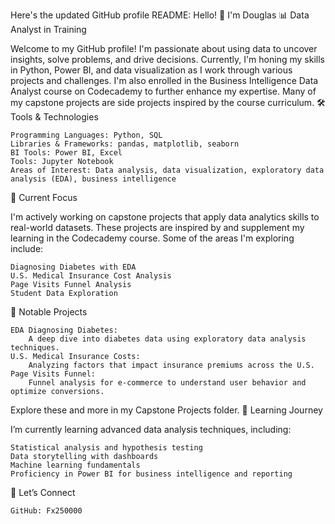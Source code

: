 Here's the updated GitHub profile README:
Hello! 👋 I'm Douglas
📊 Data Analyst in Training

Welcome to my GitHub profile! I'm passionate about using data to uncover insights, solve problems, and drive decisions. Currently, I'm honing my skills in Python, Power BI, and data visualization as I work through various projects and challenges. I'm also enrolled in the Business Intelligence Data Analyst course on Codecademy to further enhance my expertise. Many of my capstone projects are side projects inspired by the course curriculum.
🛠️ Tools & Technologies

    Programming Languages: Python, SQL
    Libraries & Frameworks: pandas, matplotlib, seaborn
    BI Tools: Power BI, Excel
    Tools: Jupyter Notebook
    Areas of Interest: Data analysis, data visualization, exploratory data analysis (EDA), business intelligence

🚀 Current Focus

I'm actively working on capstone projects that apply data analytics skills to real-world datasets. These projects are inspired by and supplement my learning in the Codecademy course. Some of the areas I'm exploring include:

    Diagnosing Diabetes with EDA
    U.S. Medical Insurance Cost Analysis
    Page Visits Funnel Analysis
    Student Data Exploration

📂 Notable Projects

    EDA Diagnosing Diabetes:
        A deep dive into diabetes data using exploratory data analysis techniques.
    U.S. Medical Insurance Costs:
        Analyzing factors that impact insurance premiums across the U.S.
    Page Visits Funnel:
        Funnel analysis for e-commerce to understand user behavior and optimize conversions.

Explore these and more in my Capstone Projects folder.
🌱 Learning Journey

I’m currently learning advanced data analysis techniques, including:

    Statistical analysis and hypothesis testing
    Data storytelling with dashboards
    Machine learning fundamentals
    Proficiency in Power BI for business intelligence and reporting

🤝 Let’s Connect

    GitHub: Fx250000

